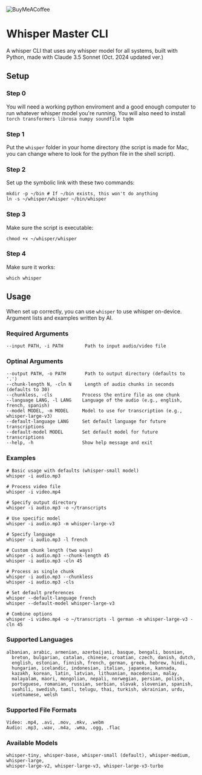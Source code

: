 ![BuyMeACoffee](https://img.shields.io/badge/Buy%20Me%20a%20Coffee-ffdd00?style=flat-square&logo=buy-me-a-coffee&logoColor=black)
# Whisper Master CLI
A whisper CLI  that uses any whisper model for all systems, built with Python, made with Claude 3.5 Sonnet (Oct. 2024 updated ver.)
## Setup
### Step 0
You will need a working python enviroment and a good enough computer to run whatever whisper model you're running.
You will also need to install `torch transformers librosa numpy soundfile tqdm`
### Step 1
Put the `whisper` folder in your home directory (the script is made for Mac, you can change where to look for the python file in the shell script).
### Step 2
Set up the symbolic link with these two commands:
```shell
mkdir -p ~/bin # If ~/bin exists, this won't do anything
ln -s ~/whisper/whisper ~/bin/whisper
```
### Step 3
Make sure the script is executable:
```shell
chmod +x ~/whisper/whisper
```
### Step 4
Make sure it works:
```shell
which whisper
```
## Usage
When set up correctly, you can use `whisper` to use whisper on-device.
Argument lists and examples written by AI.
### Required Arguments
```shell
--input PATH, -i PATH        Path to input audio/video file
```
### Optinal Arguments
```shell
--output PATH, -o PATH       Path to output directory (defaults to '.')
--chunk-length N, -cln N     Length of audio chunks in seconds (defaults to 30)
--chunkless, -cls           Process the entire file as one chunk
--language LANG, -l LANG    Language of the audio (e.g., english, french, spanish)
--model MODEL, -m MODEL     Model to use for transcription (e.g., whisper-large-v3)
--default-language LANG     Set default language for future transcriptions
--default-model MODEL       Set default model for future transcriptions
--help, -h                  Show help message and exit
```
### Examples
```shell
# Basic usage with defaults (whisper-small model)
whisper -i audio.mp3

# Process video file
whisper -i video.mp4

# Specify output directory
whisper -i audio.mp3 -o ~/transcripts

# Use specific model
whisper -i audio.mp3 -m whisper-large-v3

# Specify language
whisper -i audio.mp3 -l french

# Custom chunk length (two ways)
whisper -i audio.mp3 --chunk-length 45
whisper -i audio.mp3 -cln 45

# Process as single chunk
whisper -i audio.mp3 --chunkless
whisper -i audio.mp3 -cls

# Set default preferences
whisper --default-language french
whisper --default-model whisper-large-v3

# Combine options
whisper -i video.mp4 -o ~/transcripts -l german -m whisper-large-v3 -cln 45
```
### Supported Languages
```shell
albanian, arabic, armenian, azerbaijani, basque, bengali, bosnian,
  breton, bulgarian, catalan, chinese, croatian, czech, danish, dutch,
  english, estonian, finnish, french, german, greek, hebrew, hindi,
  hungarian, icelandic, indonesian, italian, japanese, kannada,
  kazakh, korean, latin, latvian, lithuanian, macedonian, malay,
  malayalam, maori, mongolian, nepali, norwegian, persian, polish,
  portuguese, romanian, russian, serbian, slovak, slovenian, spanish,
  swahili, swedish, tamil, telugu, thai, turkish, ukrainian, urdu,
  vietnamese, welsh
```
### Supported File Formats
```shell
Video: .mp4, .avi, .mov, .mkv, .webm
Audio: .mp3, .wav, .m4a, .wma, .ogg, .flac
```
### Available Models
```shell
whisper-tiny, whisper-base, whisper-small (default), whisper-medium, whisper-large, 
whisper-large-v2, whisper-large-v3, whisper-large-v3-turbo
```
